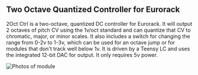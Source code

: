## Two Octave Quantized Controller for Eurorack

2Oct Ctrl is a two-octave, quantized DC controller for Eurorack. It will output 2 octaves of pitch CV using the 1v/oct standard and can quantize that CV to chromatic, major, or minor scales. It also includes a switch for changing the range from 0-2v to 1-3v, which can be used for an octave jump or for modules that don't track well below 1v. It is driven by a Teensy LC and uses the integrated 12-bit DAC for output. It only requires 5v power.

![Photos of module](https://github.com/benirose/2Oct-Ctrl/raw/main/2Oct-Ctrl.png)
